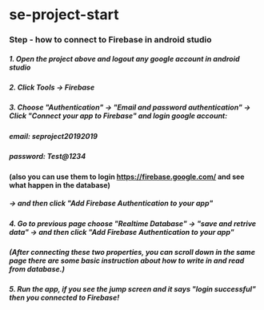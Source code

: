 # se-project-start
### Step - how to connect to Firebase in android studio
##### 1. Open the project above and logout any google account in android studio

##### 2. Click Tools -> Firebase

##### 3. Choose "Authentication" -> "Email and password authentication" -> Click "Connect your app to Firebase" and login google account:
##### email: seproject20192019
##### password: Test@1234
#### **(also you can use them to login https://firebase.google.com/ and see what happen in the database)**
##### -> and then click "Add Firebase Authentication to your app"

##### 4. Go to previous page choose "Realtime Database" -> "save and retrive data" -> and then click "Add Firebase Authentication to your app"
##### (After connecting these two properties, you can scroll down in the same page there are some basic instruction about how to write in and read from database.)

##### 5. Run the app, if you see the jump screen and it says "login successful" then you connected to Firebase!
